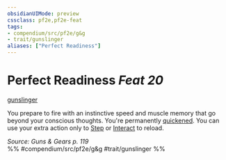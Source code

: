 ```yaml
---
obsidianUIMode: preview
cssclass: pf2e,pf2e-feat
tags:
- compendium/src/pf2e/g&g
- trait/gunslinger
aliases: ["Perfect Readiness"]
---
```

# Perfect Readiness  *Feat 20*  
[gunslinger](/rules/traits/gunslinger-g-g.md)  


You prepare to fire with an instinctive speed and muscle memory that go beyond your conscious thoughts. You're permanently [quickened](/rules/conditions.md#Quickened). You can use your extra action only to [Step](/rules/actions/step.md) or [Interact](/rules/actions/interact.md) to reload.

*Source: Guns & Gears p. 119*  
%% #compendium/src/pf2e/g&g #trait/gunslinger %%